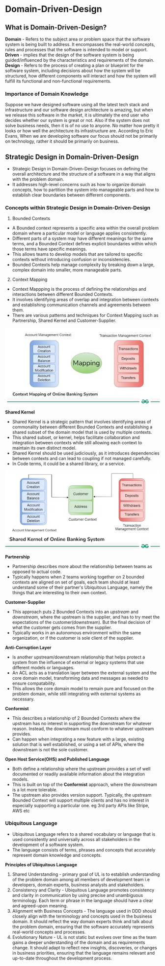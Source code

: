 # Domain-Driven-Design

## What is Domain-Driven-Design?
**Domain** - Refers to the subject area or problem space that the software system is being built to address. It encompasses the real-world concepts, rules and processes that the software is intended to model or support.
**Driven** - implies that the design of the software system is being guided/influenced by the characteristics and requirements of the domain.
**Design** - Refers to the process of creating a plan or blueprint for the software system, including  decisions about how the system will be structured, how different components will interact and how the system will fulfill its functional and non-functional requirements.

### Importance of Domain Knowledge
Suppose we have designed software using all the latest tech stack and infrastructure and our software design architecture is amazing, but when we release this software in the market, it is ultimately the end user who decides whether our system is great or not. Also if the system does not solve business needs, then it is of no use to anyone. No matter how pretty it looks or how well the architecture its infrastructure are.
According to Eric Evans, When we are developing software our focus should not be primarily on technology, rather it should be primarily on business. 

## Strategic Design in Domain-Driven-Design
- Strategic Design in Domain-Driven-Design focuses on defining the overall architecture and the structure of a software in a way that aligns with the problem domain.
- It addresses high-level concerns such as how to organize domain concepts, how to partition the system into manageable parts and how to establish clear boundaries between different components.

### Concepts within Strategic Design in Domain-Driven-Design
1. Bounded Contexts
- A Bounded context represents a specific area within the overall problem domain where a particular model or language applies consistently.
- Different parts of a system may have different meanings for the same terms, and a Bounded Context defines explicit boundaries within which those terms have specific meanings.
- This allows teams to develop models that are tailored to specific contexts without introducing confusion or inconsistencies.
- Bounded Contexts help manage complexity by breaking down a large, complex domain into smaller, more manageable parts.

2. Context Mapping
- Context Mappping is the process of defining the relationships and interactions between different Bounded Contexts.
- It involves identifying areas of overlap and integration between contexts and establishing communication channels and agreements between them.
- There are various patterns and techniques for Context Mapping such as Partnership, Shared Kernel and Customer-Supplier.

![alt text](/images/context-mapping.webp)

**Shared Kernel**
- Shared Kernel is a strategic pattern that involves identifying areas of commonality between different Bounded Contexts and establishing a shared subset of the domain model that is used by multiple contexts.
- This shared subset, or kernel, helps facilitate collaboration and integration between contexts while still allowing each context to maintain its own distinct model.
- Shared Kernel should be used judiciously, as it introduces dependencies between contexts and can lead to coupling if not managed carefully.
- In Code terms, it could be a shared library, or a service. 

![alt text](/images/shared-kernel.webp)

**Partnership**
- Partnership describes more about the relationship between teams as opposed to actual code.
- Typically happens when 2 teams working together on 2 bounded contexts are aligned on set of goals, each team should at least understand some of their partner's Ubiquitous Language, namely the things that are interesting to their own context.

**Customer-Supplier**
- This approach puts 2 Bounded Contexts into an *upstream* and *downstream*, where the upstream is the supplier, and has to try meet the expectations of the customer(downstream). But the final decision of what the customer gets comes from the supplier.
- Typically works in an autonomous environment within the same organization, or if the customer is sole client of the supplier.

**Anti-Corruption Layer**
- Is another upstream/downstream relationship that helps protect a system from the influence of external or legacy systems that use different models or languages.
- An ACL acts as a translation layer between the external system and the core domain model, transforming data and messages as needed to ensure compatability.
- This allows the core domain model to remain pure and focused on the problem domain, while still integrating with external systems as necessary.

**Conformist**
- This describes a relationship of 2 Bounded Contexts where the upstream has no interest in supporting the downstream for whatever reason. Instead, the downstream must conform to whatever upstream provides.
- Can happen when integrating a new feature with a large, existing solution that is well established, or using a set of APIs, where the downstream is not the sole customer.

**Open Host Service(OHS) and Published Language**
- Both define a relationship where the upstream provides a set of well documented or readily available information about the integration models.
- This is built on top of the **Conformist** approach, where the downstream is a lot more tolerable.
- The upstream also provides version support. Typically, the upstream Bounded Context will support multiple clients and has no interest in especially supporting a particular one. eg 3rd party APIs like Stripe, AWS etc

### Ubiquitous Language
- Ubiquitous Language refers to a shared vocabulary or language that is used consistently and universally across all stakeholders in the development of a software system.
- The language consists of terms, phrases and concepts that accurately represent domain knowledge and concepts.

**Principles of Ubiquitous Language**
1. Shared Understanding - primary goal of UL is to establish understanding of the problem domain among all members of development team i.e developers, domain experts, business analysts and stakeholders.
2. Consistency and Clarity - Ubiquitous Language promotes consistency and clarity in communication by using precise and unambiguous terminology. Each term or phrase in the language should have a clear and agreed-upon meaning.
3. Alignment with Business Concepts - The language used in DDD should closely align with the terminology and concepts used in the business domain. It should reflect the way domain experts think and talk about the problem domain, ensuring that the software accurately represents real-world concepts and processes.
4. Evolutionary Nature - UL is not static but evolves over time as the team gains a deeper understanding of the domain and as requirements change. It should adapt to reflect new insights, discoveries, or changes in business priorities, ensuring that the language remains relevant and up-to-date throughout the development process.
